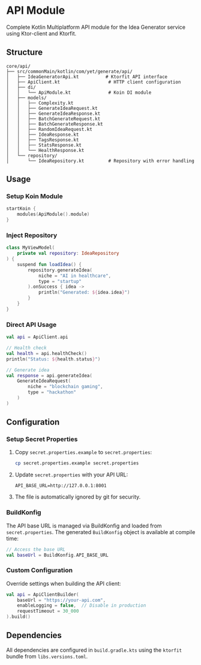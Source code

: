 # API Module

Complete Kotlin Multiplatform API module for the Idea Generator service using Ktor-client and Ktorfit.

## Structure

```
core/api/
├── src/commonMain/kotlin/com/yet/generate/api/
│   ├── IdeaGeneratorApi.kt          # Ktorfit API interface
│   ├── ApiClient.kt                  # HTTP client configuration
│   ├── di/
│   │   └── ApiModule.kt              # Koin DI module
│   ├── models/
│   │   ├── Complexity.kt
│   │   ├── GenerateIdeaRequest.kt
│   │   ├── GenerateIdeaResponse.kt
│   │   ├── BatchGenerateRequest.kt
│   │   ├── BatchGenerateResponse.kt
│   │   ├── RandomIdeaRequest.kt
│   │   ├── IdeaResponse.kt
│   │   ├── TagsResponse.kt
│   │   ├── StatsResponse.kt
│   │   └── HealthResponse.kt
│   └── repository/
│       └── IdeaRepository.kt         # Repository with error handling
```

## Usage

### Setup Koin Module

```kotlin
startKoin {
    modules(ApiModule().module)
}
```

### Inject Repository

```kotlin
class MyViewModel(
    private val repository: IdeaRepository
) {
    suspend fun loadIdea() {
        repository.generateIdea(
            niche = "AI in healthcare",
            type = "startup"
        ).onSuccess { idea ->
            println("Generated: ${idea.idea}")
        }
    }
}
```

### Direct API Usage

```kotlin
val api = ApiClient.api

// Health check
val health = api.healthCheck()
println("Status: ${health.status}")

// Generate idea
val response = api.generateIdea(
    GenerateIdeaRequest(
        niche = "blockchain gaming",
        type = "hackathon"
    )
)
```

## Configuration

### Setup Secret Properties

1. Copy `secret.properties.example` to `secret.properties`:
   ```bash
   cp secret.properties.example secret.properties
   ```

2. Update `secret.properties` with your API URL:
   ```properties
   API_BASE_URL=http://127.0.0.1:8001
   ```

3. The file is automatically ignored by git for security.

### BuildKonfig

The API base URL is managed via BuildKonfig and loaded from `secret.properties`. The generated `BuildKonfig` object is available at compile time:

```kotlin
// Access the base URL
val baseUrl = BuildKonfig.API_BASE_URL
```

### Custom Configuration

Override settings when building the API client:

```kotlin
val api = ApiClientBuilder(
    baseUrl = "https://your-api.com",
    enableLogging = false,  // Disable in production
    requestTimeout = 30_000
).build()
```

## Dependencies

All dependencies are configured in `build.gradle.kts` using the `ktorfit` bundle from `libs.versions.toml`.
